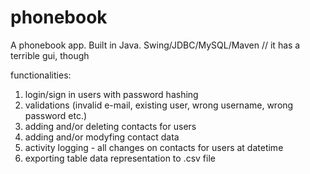 # phonebook

A phonebook app. Built in Java. Swing/JDBC/MySQL/Maven
// it has a terrible gui, though

functionalities:
1. login/sign in users with password hashing
2. validations (invalid e-mail, existing user, wrong username, wrong password etc.)
3. adding and/or deleting contacts for users
4. adding and/or modyfing contact data
5. activity logging - all changes on contacts for users at datetime
6. exporting table data representation to .csv file

